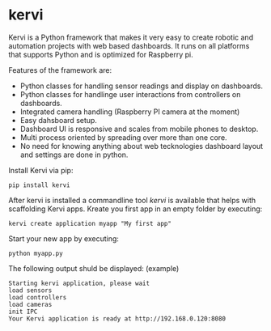 # kervi
Kervi is a Python framework that makes it very easy to create robotic and automation projects with web based dashboards.
It runs on all platforms that supports Python and is optimized for Raspberry pi. 

Features of the framework are:
* Python classes for handling sensor readings and display on dashboards.
* Python classes for handlinge user interactions from controllers on dashboards.
* Integrated camera handling (Raspberry PI camera at the moment)
* Easy dahsboard setup.
* Dashboard UI is responsive and scales from mobile phones to desktop.
* Multi process oriented by spreading over more than one core.
* No need for knowing anything about web tecknologies dashboard layout and settings are done in python. 

Install Kervi via pip:
```
pip install kervi
```

After kervi is installed a commandline tool *kervi* is available that helps with scaffolding Kervi apps.
Kreate you first app in an empty folder by executing:
```
kervi create application myapp "My first app"
```

Start your new app by executing: 
```
python myapp.py
```

The following output shuld be displayed:
(example)
```
Starting kervi application, please wait
load sensors
load controllers
load cameras
init IPC
Your Kervi application is ready at http://192.168.0.120:8080
```

